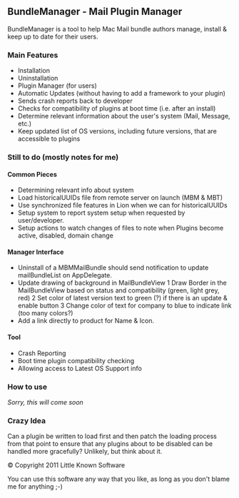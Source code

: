 ## BundleManager - Mail Plugin Manager

BundleManager is a tool to help Mac Mail bundle authors manage, install & keep up to date for their users.

### Main Features

* Installation
* Uninstallation
* Plugin Manager (for users)
* Automatic Updates (without having to add a framework to your plugin)
* Sends crash reports back to developer
* Checks for compatibility of plugins at boot time (i.e. after an install)
* Determine relevant information about the user's system (Mail, Message, etc.)
* Keep updated list of OS versions, including future versions, that are accessible to plugins

### Still to do (mostly notes for me)

#### Common Pieces

* Determining relevant info about system
* Load historicalUUIDs file from remote server on launch (MBM & MBT)
* Use synchronized file features in Lion when we can for historicalUUIDs
* Setup system to report system setup when requested by user/developer.
* Setup actions to watch changes of files to note when Plugins become active, disabled, domain change

#### Manager Interface

* Uninstall of a MBMMailBundle should send notification to update mailBundleList on AppDelegate.
* Update drawing of background in MailBundleView
	1 Draw Border in the MailBundleView based on status and compatibility (green, light grey, red)
	2 Set color of latest version text to green (?) if there is an update & enable button
	3 Change color of text for company to blue to indicate link (too many colors?)
* Add a link directly to product for Name & Icon.

#### Tool

* Crash Reporting
* Boot time plugin compatibility checking
* Allowing access to Latest OS Support info

### How to use

_Sorry, this will come soon_

### Crazy Idea

Can a plugin be written to load first and then patch the loading process from that point to ensure that
any plugins about to be disabled can be handled more gracefully? Unlikely, but think about it.

© Copyright 2011 Little Known Software

You can use this software any way that you like, as long as you don't blame me for anything ;-)
